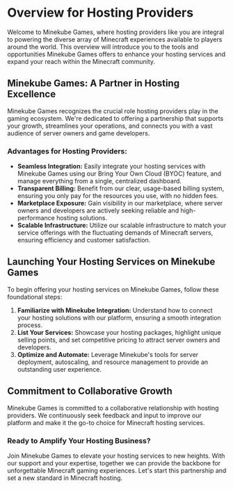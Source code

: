 # Overview for Hosting Providers

Welcome to Minekube Games, where hosting providers like you are integral to powering the diverse array of Minecraft experiences available to players around the world. This overview will introduce you to the tools and opportunities Minekube Games offers to enhance your hosting services and expand your reach within the Minecraft community.

## Minekube Games: A Partner in Hosting Excellence

Minekube Games recognizes the crucial role hosting providers play in the gaming ecosystem. We're dedicated to offering a partnership that supports your growth, streamlines your operations, and connects you with a vast audience of server owners and game developers.

### Advantages for Hosting Providers:

- **Seamless Integration:** Easily integrate your hosting services with Minekube Games using our Bring Your Own Cloud (BYOC) feature, and manage everything from a single, centralized dashboard.
- **Transparent Billing:** Benefit from our clear, usage-based billing system, ensuring you only pay for the resources you use, with no hidden fees.
- **Marketplace Exposure:** Gain visibility in our marketplace, where server owners and developers are actively seeking reliable and high-performance hosting solutions.
- **Scalable Infrastructure:** Utilize our scalable infrastructure to match your service offerings with the fluctuating demands of Minecraft servers, ensuring efficiency and customer satisfaction.

## Launching Your Hosting Services on Minekube Games

To begin offering your hosting services on Minekube Games, follow these foundational steps:

1. **Familiarize with Minekube Integration:** Understand how to connect your hosting solutions with our platform, ensuring a smooth integration process.
2. **List Your Services:** Showcase your hosting packages, highlight unique selling points, and set competitive pricing to attract server owners and developers.
3. **Optimize and Automate:** Leverage Minekube's tools for server deployment, autoscaling, and resource management to provide an outstanding user experience.

## Commitment to Collaborative Growth

Minekube Games is committed to a collaborative relationship with hosting providers. We continuously seek feedback and input to improve our platform and make it the go-to choice for Minecraft hosting services.

### Ready to Amplify Your Hosting Business?

Join Minekube Games to elevate your hosting services to new heights. With our support and your expertise, together we can provide the backbone for unforgettable Minecraft gaming experiences. Let's start this partnership and set a new standard in Minecraft hosting.